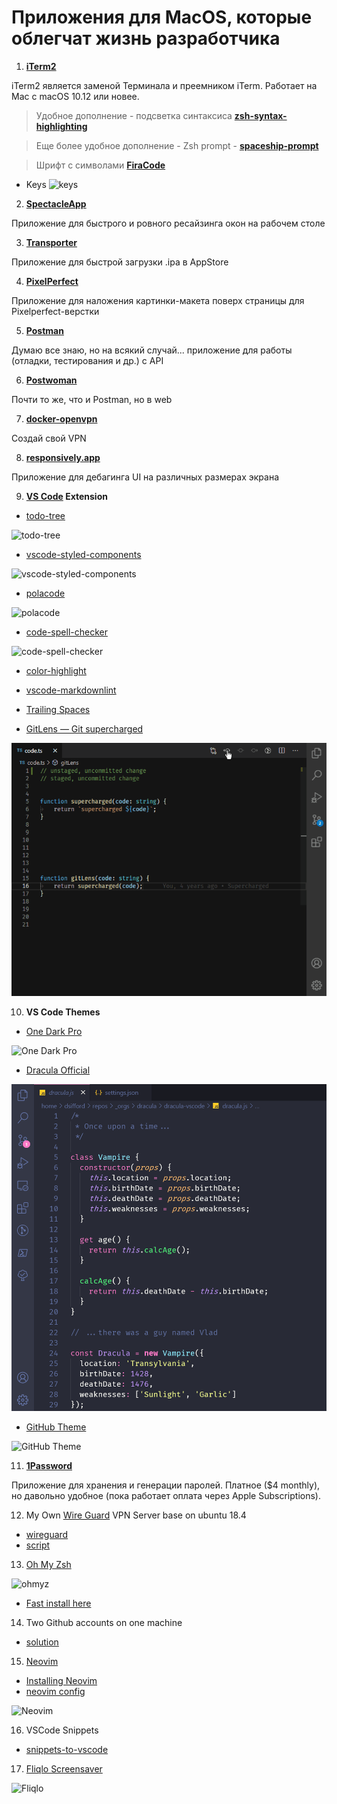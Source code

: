 # Приложения для MacOS, которые облегчат жизнь разработчика

1. **[iTerm2](https://www.iterm2.com/)**

iTerm2 является заменой Терминала и преемником iTerm. Работает на Mac с macOS 10.12 или новее.
> Удобное дополнение - подсветка синтаксиса **[zsh-syntax-highlighting](https://github.com/zsh-users/zsh-syntax-highlighting)**

> Еще более удобное дополнение - Zsh prompt - **[spaceship-prompt](https://github.com/denysdovhan/spaceship-prompt)**

> Шрифт с символами  **[FiraCode](https://github.com/tonsky/FiraCode)**

- Keys
![keys](https://cloud.cdroma.ru/upload/855a008f-9d71-48fd-bf14-e1d0c1bffd46-1650458070095.png)

2. **[SpectacleApp](https://www.spectacleapp.com/)**

Приложение для быстрого и ровного ресайзинга окон на рабочем столе

3. **[Transporter](https://apps.apple.com/ru/app/transporter/id1450874784?mt=12)**

Приложение для быстрой загрузки .ipa в AppStore

4. **[PixelPerfect](http://pixelperfect-app.com/)**

Приложение для наложения картинки-макета поверх страницы для Pixelperfect-верстки

5. **[Postman](https://www.postman.com/)**

Думаю все знаю, но на всякий случай... приложение для работы (отладки, тестирования и др.) с API

6. **[Postwoman](https://postwoman.io/)**

Почти то же, что и Postman, но в web

7. **[docker-openvpn](https://github.com/kylemanna/docker-openvpn/)**

Создай свой VPN

8. **[responsively.app](https://responsively.app/)**

Приложение для дебагинга UI на различных размерах экрана

9. **[VS Code](https://code.visualstudio.com/) Extension**

- [todo-tree](https://marketplace.visualstudio.com/items?itemName=Gruntfuggly.todo-tree)

![todo-tree](https://raw.githubusercontent.com/Gruntfuggly/todo-tree/master/resources/screenshot.png)

- [vscode-styled-components](https://marketplace.visualstudio.com/items?itemName=styled-components.vscode-styled-components)

![vscode-styled-components](https://github.com/styled-components/vscode-styled-components/raw/HEAD/demo.gif)

- [polacode](https://marketplace.visualstudio.com/items?itemName=pnp.polacode)

![polacode](https://github.com/octref/polacode/raw/master/demo/usage.gif)

- [code-spell-checker](https://marketplace.visualstudio.com/items?itemName=streetsidesoftware.code-spell-checker)

![code-spell-checker](https://raw.githubusercontent.com/streetsidesoftware/vscode-spell-checker/master/packages/client/images/example.gif)

- [color-highlight](https://marketplace.visualstudio.com/items?itemName=naumovs.color-highlight)

- [vscode-markdownlint](https://marketplace.visualstudio.com/items?itemName=DavidAnson.vscode-markdownlint)

- [Trailing Spaces](https://marketplace.visualstudio.com/items?itemName=shardulm94.trailing-spaces)

- [GitLens — Git supercharged](https://marketplace.visualstudio.com/items?itemName=eamodio.gitlens)

![GitLens — Git supercharged](https://raw.githubusercontent.com/gitkraken/vscode-gitlens/main/images/docs/revision-navigation.gif)

10. **VS Code Themes**

- [One Dark Pro](https://marketplace.visualstudio.com/items?itemName=zhuangtongfa.Material-theme)

![One Dark Pro](https://cdn.jsdelivr.net/gh/binaryify/onedark-pro/screenshots/normal.png)

- [Dracula Official](https://marketplace.visualstudio.com/items?itemName=dracula-theme.theme-dracula)

![Dracula Official](https://raw.githubusercontent.com/dracula/visual-studio-code/master/screenshot.png)

- [GitHub Theme](https://marketplace.visualstudio.com/items?itemName=GitHub.github-vscode-theme)

![GitHub Theme](https://user-images.githubusercontent.com/378023/132220037-3cd3e777-55a6-445f-9a2e-da6020ebd78d.png)

11. **[1Password](https://1password.com/ru/)**

Приложение для хранения и генерации паролей.
Платное ($4 monthly), но давольно удобное (пока работает оплата через Apple Subscriptions).

12. My Own [Wire Guard](https://www.wireguard.com) VPN Server base on ubuntu 18.4

- [wireguard](https://www.wireguard.com)
- [script](https://gist.github.com/gthrm/fcf39fc0cc06f47047cd8e7640eff573)

13. [Oh My Zsh](https://ohmyz.sh)

![ohmyz](https://ohmyz.sh/img/themes/eastwood.jpg)

- [Fast install here](https://gist.github.com/dogrocker/1efb8fd9427779c827058f873b94df95)

14. Two Github accounts on one machine

- [solution](https://gist.github.com/oanhnn/80a89405ab9023894df7)

15. [Neovim](https://neovim.io)

- [Installing Neovim](https://github.com/neovim/neovim/wiki/Installing-Neovim)
- [neovim config](https://gist.github.com/gthrm/1768241930408671f4bc7db99d800656)

![Neovim](https://cloud.cdroma.ru/upload/99c9dd17-be27-4ba5-afe0-d28031c600ea-1656681254860.png)

16. VSCode Snippets

- [snippets-to-vscode](https://github.com/gthrm/my-snippets-to-vscode)

17. [Fliqlo Screensaver](https://fliqlo.com/screensaver/)

![Fliqlo](https://fliqlo.com/images/mobileapp.jpg)
